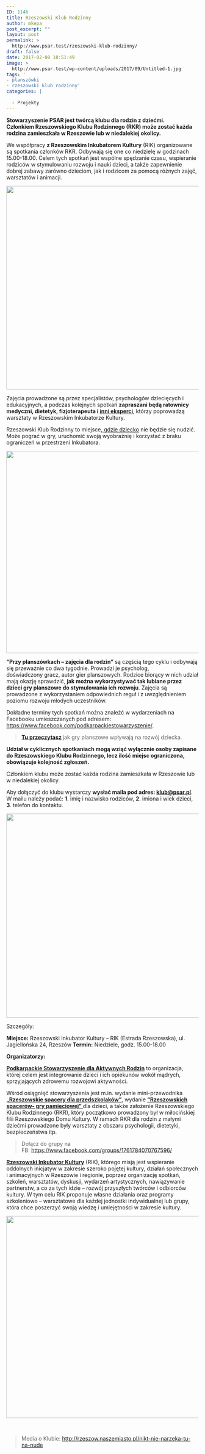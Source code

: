 ```yaml
---
ID: 1146
title: Rzeszowski Klub Rodzinny
author: mkepa
post_excerpt: ""
layout: post
permalink: >
  http://www.psar.test/rzeszowski-klub-rodzinny/
draft: false
date: 2017-02-08 18:51:49
image: >
  http://www.psar.test/wp-content/uploads/2017/09/Untitled-1.jpg
tags: '
- planszówki
- rzeszowski klub rodzinny'
categories: |
  
  - Projekty
---
```

<strong>Stowarzyszenie PSAR jest twórcą klubu dla rodzin z dziećmi. Członkiem Rzeszowskiego Klubu Rodzinnego (RKR) może zostać każda rodzina zamieszkała w Rzeszowie lub w niedalekiej okolicy. </strong>

We współpracy <strong>z Rzeszowskim Inkubatorem Kultury</strong> (RIK) organizowane są spotkania członków RKR. Odbywają się one co niedzielę w godzinach 15.00-18.00. Celem tych spotkań jest wspólne spędzanie czasu, wspieranie rodziców w stymulowaniu rozwoju i nauki dzieci, a także zapewnienie dobrej zabawy zarówno dzieciom, jak i rodzicom za pomocą różnych zajęć, warsztatów i animacji.

<a href="http://www.psar.test/wp-content/uploads/2017/02/rkr.png"><img class="alignnone size-full wp-image-1148" src="http://www.psar.test/wp-content/uploads/2017/02/rkr.png" alt="" width="800" height="534" /></a>

Zajęcia prowadzone są przez specjalistów, psychologów dziecięcych i edukacyjnych, a podczas kolejnych spotkań <strong>zapraszani będą ratownicy medyczni, dietetyk, fizjoterapeuta i <a href="http://gdziecko.pl/category/rodzice/porady-ekspertow/">inni eksperci</a></strong>, którzy poprowadzą warsztaty w Rzeszowskim Inkubatorze Kultury.

Rzeszowski Klub Rodzinny to miejsce,<a href="http://gdziecko.pl"> gdzie dziecko</a> nie będzie się nudzić. Może pograć w gry, uruchomić swoją wyobraźnię i korzystać z braku ograniczeń w przestrzeni Inkubatora.

<a href="http://www.psar.test/wp-content/uploads/2017/02/rzeszowskie-klub-rodzinny-warsztaty-11.jpg"><img class="alignnone size-full wp-image-1150" src="http://www.psar.test/wp-content/uploads/2017/02/rzeszowskie-klub-rodzinny-warsztaty-11.jpg" alt="" width="800" height="530" /></a>

<strong>“Przy planszówkach – zajęcia dla rodzin”</strong> są częścią tego cyklu i odbywają się przeważnie co dwa tygodnie. Prowadzi je psycholog, doświadczony gracz, autor gier planszowych. Rodzice biorący w nich udział mają okazję sprawdzić, <strong>jak można wykorzystywać tak lubiane przez dzieci gry planszowe do stymulowania ich rozwoju</strong>. Zajęcia są prowadzone z wykorzystaniem odpowiednich reguł i z uwzględnieniem poziomu rozwoju młodych uczestników.

Dokładne terminy tych spotkań można znaleźć w wydarzeniach na Facebooku umieszczanych pod adresem: https://www.facebook.com/podkarpackiestowarzyszenie/.
<blockquote><strong><a href="http://gdziecko.pl/dobre-gry-planszowe-dla-2-i-3-letnich-dzieci/" target="_blank" rel="noopener noreferrer">Tu przeczytasz</a> </strong>jak gry planszowe wpływają na rozwój dziecka.</blockquote>
<strong>Udział w cyklicznych spotkaniach mogą wziąć wyłącznie osoby zapisane do Rzeszowskiego Klubu Rodzinnego, lecz ilość miejsc ograniczona, obowiązuje kolejność zgłoszeń.</strong>

Członkiem klubu może zostać każda rodzina zamieszkała w Rzeszowie lub w niedalekiej okolicy.

Aby dołączyć do klubu wystarczy <strong>wysłać maila pod adres: klub@psar.pl</strong>.
W mailu należy podać:
<strong>1</strong>. imię i nazwisko rodziców,
<strong>2</strong>. imiona i wiek dzieci,
<strong>3</strong>. telefon do kontaktu.

<a href="http://www.psar.test/wp-content/uploads/2017/02/rzeszowskie-klub-rodzinny-warsztaty-13.jpg"><img class="alignnone size-full wp-image-1151" src="http://www.psar.test/wp-content/uploads/2017/02/rzeszowskie-klub-rodzinny-warsztaty-13.jpg" alt="" width="800" height="535" /></a>

Szczegóły:

<strong>Miejsce:</strong> Rzeszowski Inkubator Kultury – RIK (Estrada Rzeszowska), ul. Jagiellońska 24, Rzeszów
<strong>Termin:</strong> Niedziele, godz. 15.00-18.00

<strong>Organizatorzy:</strong>

<strong><a href="http://dev-psar.pantheonsite.io/">Podkarpackie Stowarzyszenie dla Aktywnych Rodzin</a></strong> to organizacja, której celem jest integrowanie dzieci i ich opiekunów wokół mądrych, sprzyjających zdrowemu rozwojowi aktywności.

Wśród osiągnięć stowarzyszenia jest m.in. wydanie mini-przewodnika <strong><a href="https://torbacze.pl/rzeszowskie-spacery-dla-przedszkolakow">„Rzeszowskie spacery dla przedszkolaków”</a></strong>, wydanie <strong><a href="https://torbacze.pl/Rzeszowskie-spacery-gra-pamieciowa">“Rzeszowskich spacerów- gry pamięciowej” </a></strong>dla dzieci, a także założenie Rzeszowskiego Klubu Rodzinnego (RKR), który początkowo prowadzony był w miłocińskiej filii Rzeszowskiego Domu Kultury. W ramach RKR dla rodzin z małymi dziećmi prowadzone były warsztaty z obszaru psychologii, dietetyki, bezpieczeństwa itp.
<blockquote>Dołącz do grupy na FB: <a href="https://www.facebook.com/groups/1761784070767596/">https://www.facebook.com/groups/1761784070767596/</a></blockquote>
<strong><a href="http://inkubatorkultury.eu/">Rzeszowski Inkubator Kultury</a></strong> (RIK)<a href="http://inkubatorkultury.eu/">,</a> którego misją jest wspieranie oddolnych inicjatyw w zakresie szeroko pojętej kultury, działań społecznych i animacyjnych w Rzeszowie i regionie, poprzez organizację spotkań, szkoleń, warsztatów, dyskusji, wydarzeń artystycznych, nawiązywanie partnerstw, a co za tych idzie – rozwój przyszłych twórców i odbiorców kultury. W tym celu RIK proponuje własne działania oraz programy szkoleniowo – warsztatowe dla każdej jednostki indywidualnej lub grupy, która chce poszerzyć swoją wiedzę i umiejętności w zakresie kultury.

<a href="http://www.psar.test/wp-content/uploads/2017/02/rzeszowskie-klub-rodzinny-warsztaty-17.jpg"><img class="alignnone size-full wp-image-1153" src="http://www.psar.test/wp-content/uploads/2017/02/rzeszowskie-klub-rodzinny-warsztaty-17.jpg" alt="" width="800" height="530" /></a>

&nbsp;
<blockquote>Media o Klubie: <a href="http://rzeszow.naszemiasto.pl/artykul/nikt-nie-narzeka-tu-na-nude-w-rik-u-dziala-rzeszowski-klub,4017620,art,t,id,tm.html" target="_blank" rel="noopener noreferrer">http://rzeszow.naszemiasto.pl/nikt-nie-narzeka-tu-na-nude</a></blockquote>